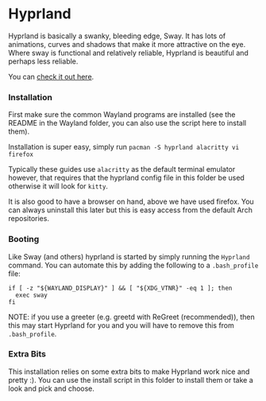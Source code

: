 # Hyprland

Hyprland is basically a swanky, bleeding edge, Sway. It has lots of animations, curves and shadows that make it more attractive on the eye. Where sway is functional and relatively reliable, Hyprland is beautiful and perhaps less reliable.

You can [check it out here](https://hyprland.org).

### Installation

First make sure the common Wayland programs are installed (see the README in the Wayland folder, you can also use the script here to install them).

Installation is super easy, simply run `pacman -S hyprland alacritty vi firefox`

Typically these guides use `alacritty` as the default terminal emulator however, that requires that the hyprland config file in this folder be used otherwise it will look for `kitty`.

It is also good to have a browser on hand, above we have used firefox. You can always uninstall this later but this is easy access from the default Arch repositories.

### Booting

Like Sway (and others) hyprland is started by simply running the `Hyprland` command. You can automate this by adding the following to a `.bash_profile` file:

```
if [ -z "${WAYLAND_DISPLAY}" ] && [ "${XDG_VTNR}" -eq 1 ]; then
  exec sway
fi
```

NOTE: if you use a greeter (e.g. greetd with ReGreet (recommended)), then this may start Hyprland for you and you will have to remove this from `.bash_profile`.

### Extra Bits

This installation relies on some extra bits to make Hyprland work nice and pretty :). You can use the install script in this folder to install them or take a look and pick and choose.
